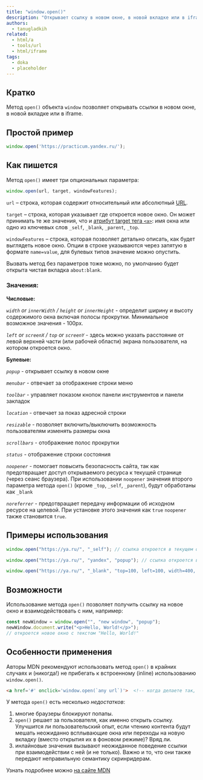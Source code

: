 ```yaml
---
title: "window.open()"
description: "Открывает ссылку в новом окне, в новой вкладке или в iframe."
authors:
  - tanugladkih
related:
  - html/a
  - tools/url
  - html/iframe
tags:
  - doka
  - placeholder
---
```


## Кратко

Метод `open()` объекта `window` позволяет открывать ссылки в новом окне, в новой вкладке или в iframe.

## Простой пример

```js
window.open('https://practicum.yandex.ru/');
```

## Как пишется

Метод `open()` имеет три опциональных параметра:

```js
window.open(url, target, windowFeatures);
```

`url` – строка, которая содержит относительный или абсолютный [URL](/tools/url/).

`target` – строка, которая указывает где откроется новое окно. Он может принимать те же значения, что и [атрибут target тега `<a>`](/html/a/): имя окна или одно из ключевых слов `_self`, `_blank`, `_parent`, `_top`.

`windowFeatures` – строка, которая позволяет детально описать, как будет выглядеть новое окно. Опции в строке указываются через запятую в формате `name=value`, для булевых типов значение можно опустить.

Вызвать метод без параметров тоже можно, по умолчанию будет открыта чистая вкладка `about:blank`.

### Значения:

**Числовые:**

_`width` or `innerWidth` / `height` or `innerHeight`_ - определит ширину и высоту содержимого окна включая полосы прокрутки. Минимальное возможное значения - 100px.

_`left` or `screenX` / `top` or `screenY`_ - здесь можно указать расстояние от левой верхней части (или рабочей области) экрана пользователя, на котором откроется окно.

**Булевые:**

_`popup`_ - открывает ссылку в новом окне

_`menubar`_ - отвечает за отображение строки меню

_`toolbar`_ - управляет показом кнопок панели инструментов и панели закладок

_`location`_ - отвечает за показ адресной строки

_`resizable`_ - позволяет включить/выключить возможность пользователям изменять размеры окна

_`scrollbars`_ - отображение полос прокрутки

_`status`_ - отображение строки состояния

_`noopener`_ - помогает повысить безопасность сайта, так как предотвращает доступ открываемого ресурса к текущей странице (через сеанс браузера).
При использовании `noopener` значения второго параметра метода `open()` (кроме `_top`, `_self`, `_parent`), будут обработаны как `_blank`

_`noreferrer`_ - предотвращает передачу информации об исходном ресурсе на целевой. При установке этого значения как `true` `noopener` также становится `true`.

## Примеры использования

```js
window.open("https://ya.ru/", "_self"); // ссылка откроется в текущем окне

window.open("https://ya.ru/", "yandex", "popup"); // ссылка откроется в новом окне, которое примет имя "yandex"

window.open("https://ya.ru/", "_blank", "top=100, left=100, width=400, height=500"); // ссылка откроется в новом окне, величина отступов и размеры окна будут соответствовать указанным
```

## Возможности

Использование метода `open()` позволяет получить ссылку на новое окно и взаимодействовать с ним, например:

```js
const newWindow = window.open("", "new window", "popup");
newWindow.document.write("<p>Hello, World!</p>");
// откроется новое окно с текстом "Hello, World!"
```

## Особенности применения

Авторы MDN рекомендуют использовать метод `open()` в крайних случаях и (никогда!) не прибегать к встроенному (inline) использованию `window.open()`.

```html
<a href='#' onclick='window.open(`any url`)'>  <!-- когда делаете так, где-то плачет котик. Не делайте так -->
```

У метода `open()` есть несколько _недостатков_:

1. многие браузеры блокируют попапы.
1. `open()` решает за пользователя, как именно открыть ссылку. Улучшится ли пользовательский опыт, если чтению контента будут мешать неожиданно всплывающие окна или переходы на новую вкладку (вместо открытия их в фоновом режиме)? Вряд ли.
1. инлайновые значения вызывают неожиданное поведение ссылки при взаимодействии с ней (и не только). Важно и то, что они также передают неправильную семантику скринридерам.

Узнать подробнее можно [ на сайте MDN ](https://developer.mozilla.org/en-US/docs/Web/API/Window/open#accessibility)









